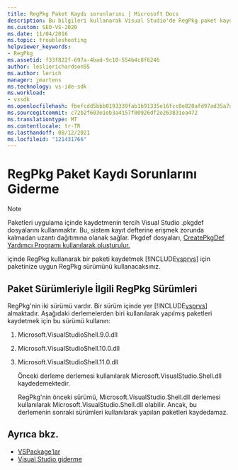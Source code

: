 ```yaml
---
title: RegPkg Paket Kaydı sorunlarını | Microsoft Docs
description: Bu bilgileri kullanarak Visual Studio'de RegPkg paket kaydıyla ilgili sorunları Visual Studio. Paketiniz için uygun RegPkg sürümünü kullanın.
ms.custom: SEO-VS-2020
ms.date: 11/04/2016
ms.topic: troubleshooting
helpviewer_keywords:
- RegPkg
ms.assetid: f33f822f-697a-4bad-9c10-554b4c8f6246
author: leslierichardson95
ms.author: lerich
manager: jmartens
ms.technology: vs-ide-sdk
ms.workload:
- vssdk
ms.openlocfilehash: fbefcdd5bbb0193339fab1b91335e16fcc0e820afd97ad35a7d39ee71582ff06
ms.sourcegitcommit: c72b2f603e1eb3a4157f00926df2e263831ea472
ms.translationtype: MT
ms.contentlocale: tr-TR
ms.lasthandoff: 08/12/2021
ms.locfileid: "121431766"
---
```

# <a name="troubleshooting-regpkg-package-registration"></a>RegPkg Paket Kaydı Sorunlarını Giderme
> [!NOTE]
> Paketleri uygulama içinde kaydetmenin tercih Visual Studio .pkgdef dosyalarını kullanmaktır. Bu, sistem kayıt defterine erişmek zorunda kalmadan uzantı dağıtımına olanak sağlar. Pkgdef dosyaları, [CreatePkgDef Yardımcı Programı kullanılarak oluşturulur.](../../extensibility/internals/createpkgdef-utility.md)

 içinde RegPkg kullanarak bir paketi kaydetmek [!INCLUDE[vsprvs](../../code-quality/includes/vsprvs_md.md)] için paketinize uygun RegPkg sürümünü kullanacaksınız.

## <a name="regpkg-versions-related-to-package-versions"></a>Paket Sürümleriyle İlgili RegPkg Sürümleri
 RegPkg'nin iki sürümü vardır. Bir sürüm içinde yer [!INCLUDE[vsprvs](../../code-quality/includes/vsprvs_md.md)] almaktadır. Aşağıdaki derlemelerden biri kullanılarak yapılmış paketleri kaydetmek için bu sürümü kullanın:

1. Microsoft.VisualStudioShell.9.0.dll

2. Microsoft.VisualStudioShell.10.0.dll

3. Microsoft.VisualStudioShell.11.0.dll

   Önceki derleme derlemesi kullanılarak Microsoft.VisualStudio.Shell.dll kaydedemektedir.

   RegPkg'nin önceki sürümü, Microsoft.VisualStudio.Shell.dll derlemesi kullanılarak Microsoft.VisualStudio.Shell.dll olabilir. Ancak, bu derlemenin sonraki sürümleri kullanılarak yapılan paketleri kaydedamaz.

## <a name="see-also"></a>Ayrıca bkz.
- [VSPackage’lar](../../extensibility/internals/vspackages.md)
- [Visual Studio giderme](/troubleshoot/visualstudio/welcome-visual-studio/)
